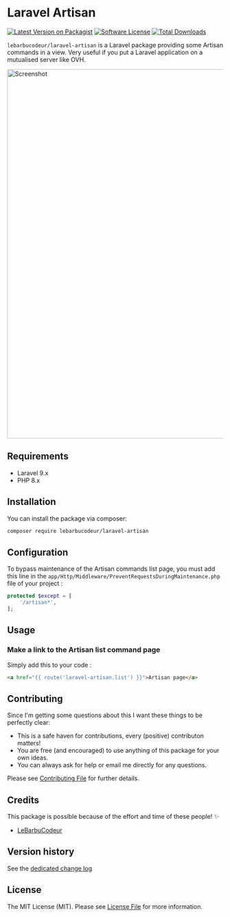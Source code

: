 # Laravel Artisan

[![Latest Version on Packagist](https://img.shields.io/packagist/v/lebarbucodeur/laravel-artisan.svg?style=flat-square)](https://packagist.org/packages/lebarbucodeur/laravel-artisan)
[![Software License](https://img.shields.io/badge/license-MIT-brightgreen.svg?style=flat-square)](LICENSE.md)
[![Total Downloads](https://img.shields.io/packagist/dt/lebarbucodeur/laravel-artisan.svg?style=flat-square)](https://packagist.org/packages/lebarbucodeur/laravel-artisan)

`lebarbucodeur/laravel-artisan` is a Laravel package providing some Artisan commands in a view. Very useful if you put a Laravel application on a mutualised server like OVH.

<img width="860" alt="Screenshot" src="https://user-images.githubusercontent.com/21197467/213649860-bd46873a-6508-442a-b479-e66c246b5534.png" />

## Requirements

- Laravel 9.x
- PHP 8.x

## Installation

You can install the package via composer:

``` bash
composer require lebarbucodeur/laravel-artisan
```

## Configuration

To bypass maintenance of the Artisan commands list page, you must add this line in the `app/Http/Middleware/PreventRequestsDuringMaintenance.php` file of your project :

``` php
protected $except = [
    '/artisan*',
];
```

## Usage

### Make a link to the Artisan list command page

Simply add this to your code :

``` html
<a href="{{ route('laravel-artisan.list') }}">Artisan page</a>
```

## Contributing

Since I'm getting some questions about this I want these things to be perfectly clear:

- This is a safe haven for contributions, every (positive) contributon matters!
- You are free (and encouraged) to use anything of this package for your own ideas.
- You can always ask for help or email me directly for any questions.

Please see [Contributing File](CONTRIBUTING.md) for further details.

## Credits

This package is possible because of the effort and time of these people! ✨

- [LeBarbuCodeur](https://github.com/LeBarbuCodeur)

## Version history

See the [dedicated change log](CHANGELOG.md)

## License

The MIT License (MIT). Please see [License File](LICENSE.md) for more information.
